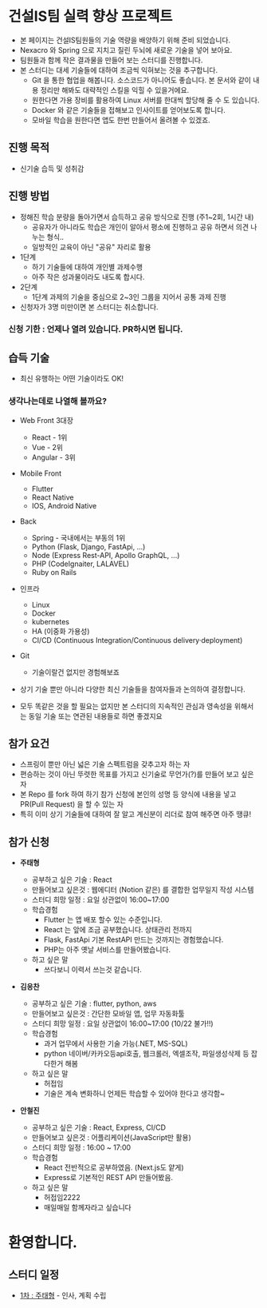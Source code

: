 # 건설IS팀 실력 향상 프로젝트

- 본 페이지는 건설IS팀원들의 기술 역량을 배양하기 위해 준비 되었습니다.
- Nexacro 와 Spring 으로 지치고 질린 두뇌에 새로운 기술을 넣어 보아요.
- 팀원들과 함께 작은 결과물을 만들어 보는 스터디를 진행합니다.
- 본 스터디는 대세 기술들에 대하여 조금씩 익혀보는 것을 추구합니다.
  - Git 을 통한 협업을 해봅니다. 소스코드가 아니어도 좋습니다. 본 문서와 같이 내용 정리만 해봐도 대략적인 스킬을 익힐 수 있을거에요.
  - 원한다면 가용 장비를 활용하여 Linux 서버를 한대씩 할당해 줄 수 도 있습니다.
  - Docker 와 같은 기술들을 접해보고 인사이트를 얻어보도록 합니다.
  - 모바일 학습을 원한다면 앱도 한번 만들어서 올려볼 수 있겠죠.

## 진행 목적

- 신기술 습득 및 성취감

## 진행 방법

- 정해진 학습 분량을 돌아가면서 습득하고 공유 방식으로 진행 (주1~2회, 1시간 내)
  - 공유자가 아니라도 학습은 개인이 알아서 평소에 진행하고 공유 하면서 의견 나누는 형식..
  - 일방적인 교육이 아닌 "공유" 자리로 활용
- 1단계
  - 하기 기술들에 대하여 개인별 과제수행
  - 아주 작은 성과물이라도 내도록 합시다.
- 2단계
  - 1단계 과제의 기술을 중심으로 2~3인 그룹을 지어서 공통 과제 진행
- 신청자가 3명 미만이면 본 스터디는 취소합니다.

### 신청 기한 : 언제나 열려 있습니다. PR하시면 됩니다.

## 습득 기술

- 최신 유행하는 어떤 기술이라도 OK!

### 생각나는데로 나열해 볼까요?

- Web Front 3대장
  - React - 1위
  - Vue - 2위
  - Angular - 3위
- Mobile Front
  - Flutter
  - React Native
  - IOS, Android Native
- Back
  - Spring - 국내에서는 부동의 1위
  - Python (Flask, Django, FastApi, ...)
  - Node (Express Rest-API, Apollo GraphQL, ...)
  - PHP (CodeIgnaiter, LALAVEL)
  - Ruby on Rails
- 인프라
  - Linux
  - Docker
  - kubernetes
  - HA (이중화 가용성)
  - CI/CD (Continuous Integration/Continuous delivery·deployment)
- Git

  - 기술이랄건 없지만 경험해보죠

- 상기 기술 뿐만 아니라 다양한 최신 기술들을 참여자들과 논의하여 결정합니다.
- 모두 똑같은 것을 할 필요는 없지만 본 스터디의 지속적인 관심과 영속성을 위해서는 동일 기술 또는 연관된 내용들로 하면 좋겠지요

## 참가 요건

- 스프링이 뿐만 아닌 넓은 기술 스펙트럼을 갖추고자 하는 자
- 편승하는 것이 아닌 뚜렷한 목표를 가지고 신기술로 무언가(?)를 만들어 보고 싶은 자
- 본 Repo 를 fork 하여 하기 참가 신청에 본인의 성명 등 양식에 내용을 넣고 PR(Pull Request) 을 할 수 있는 자
- 특히 이미 상기 기술들에 대하여 잘 알고 계신분이 리더로 참여 해주면 아주 땡큐!

## 참가 신청

- **주태형**

  - 공부하고 싶은 기술 : React
  - 만들어보고 싶은것 : 웹에디터 (Notion 같은) 를 결합한 업무일지 작성 시스템
  - 스터디 희망 일정 : 요일 상관없이 16:00~17:00
  - 학습경험
    - Flutter 는 앱 배포 할수 있는 수준입니다.
    - React 는 앞에 조금 공부했습니다. 상태관리 전까지
    - Flask, FastApi 기본 RestAPI 만드는 것까지는 경험했습니다.
    - PHP는 아주 옛날 서비스를 만들어봤습니다.
  - 하고 싶은 말
    - 쓰다보니 이력서 쓰는것 같습니다.

- **김응찬**

  - 공부하고 싶은 기술 : flutter, python, aws
  - 만들어보고 싶은것 : 간단한 모바일 앱, 업무 자동화툴
  - 스터디 희망 일정 : 요일 상관없이 16:00~17:00 (10/22 불가!!)
  - 학습경험
    - 과거 업무에서 사용한 기술 가능(.NET, MS-SQL)
    - python 네이버/카카오등api호출, 웹크롤러, 엑셀조작, 파일생성삭제 등 잡다한거 해봄
  - 하고 싶은 말
    - 허접임
    - 기술은 계속 변화하니 언제든 학습할 수 있어야 한다고 생각함~

- **안철진**

  - 공부하고 싶은 기술 : React, Express, CI/CD
  - 만들어보고 싶은것 : 어플리케이션(JavaScript만 활용)
  - 스터디 희망 일정 : 16:00 ~ 17:00
  - 학습경험
    - React 전반적으로 공부하였음. (Next.js도 얕게)
    - Express로 기본적인 REST API 만들어봤음.
  - 하고 싶은 말
    - 허접임2222
    - 매일매일 함께자라고 싶습니다

# 환영합니다.

## 스터디 일정

- [1차 : 주태형](./moim/1_주태형.md) - 인사, 계획 수립
